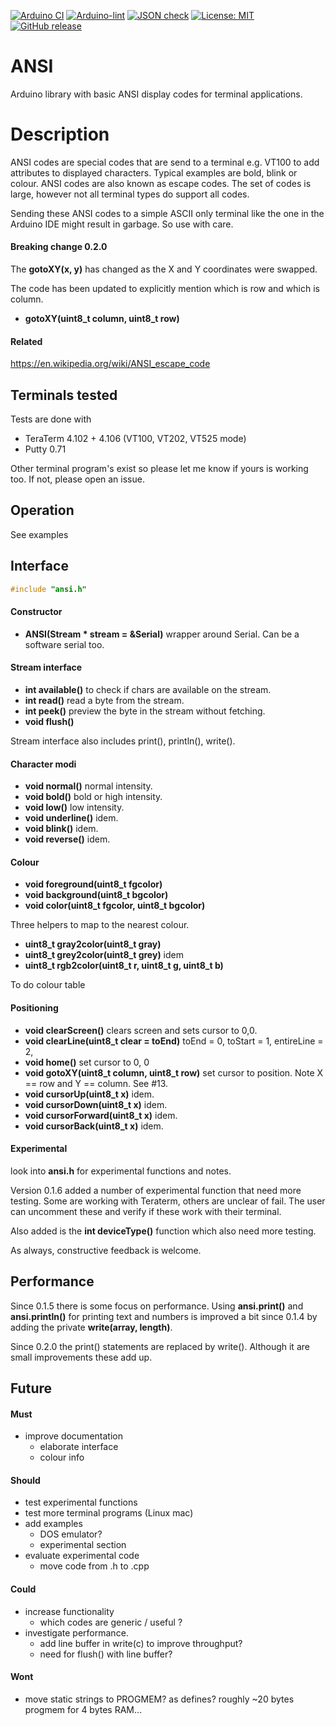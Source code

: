 
[![Arduino CI](https://github.com/RobTillaart/ANSI/workflows/Arduino%20CI/badge.svg)](https://github.com/marketplace/actions/arduino_ci)
[![Arduino-lint](https://github.com/RobTillaart/ANSI/actions/workflows/arduino-lint.yml/badge.svg)](https://github.com/RobTillaart/ANSI/actions/workflows/arduino-lint.yml)
[![JSON check](https://github.com/RobTillaart/ANSI/actions/workflows/jsoncheck.yml/badge.svg)](https://github.com/RobTillaart/ANSI/actions/workflows/jsoncheck.yml)
[![License: MIT](https://img.shields.io/badge/license-MIT-green.svg)](https://github.com/RobTillaart/ANSI/blob/master/LICENSE)
[![GitHub release](https://img.shields.io/github/release/RobTillaart/ANSI.svg?maxAge=3600)](https://github.com/RobTillaart/ANSI/releases)


# ANSI

Arduino library with basic ANSI display codes for terminal applications.


# Description

ANSI codes are special codes that are send to a terminal e.g. VT100 to add
attributes to displayed characters.
Typical examples are bold, blink or colour. ANSI codes are also known as escape codes.
The set of codes is large, however not all terminal types do support all codes.

Sending these ANSI codes to a simple ASCII only terminal like the one in the Arduino
IDE might result in garbage. So use with care.

#### Breaking change 0.2.0

The **gotoXY(x, y)** has changed as the X and Y coordinates were swapped.

The code has been updated to explicitly mention which is row and which is column.
- **gotoXY(uint8_t column, uint8_t row)** 

#### Related

https://en.wikipedia.org/wiki/ANSI_escape_code


## Terminals tested

Tests are done with
- TeraTerm 4.102 + 4.106 (VT100, VT202, VT525 mode)
- Putty 0.71

Other terminal program's exist so please let me know if yours is working too.
If not, please open an issue.


## Operation

See examples


## Interface

```cpp
#include "ansi.h"
```

#### Constructor

- **ANSI(Stream \* stream = &Serial)** wrapper around Serial.
Can be a software serial too.


#### Stream interface

- **int available()** to check if chars are available on the stream.
- **int read()** read a byte from the stream.
- **int peek()** preview the byte in the stream without fetching.
- **void flush()** 

Stream interface also includes print(), println(), write().


#### Character modi

- **void normal()** normal intensity.
- **void bold()** bold or high intensity.
- **void low()** low intensity.
- **void underline()** idem.
- **void blink()** idem.
- **void reverse()** idem.


#### Colour

- **void foreground(uint8_t fgcolor)**
- **void background(uint8_t bgcolor)**
- **void color(uint8_t fgcolor, uint8_t bgcolor)**

Three helpers to map to the nearest colour.
- **uint8_t gray2color(uint8_t gray)**
- **uint8_t grey2color(uint8_t grey)** idem
- **uint8_t rgb2color(uint8_t r, uint8_t g, uint8_t b)**


To do colour table


#### Positioning

- **void clearScreen()** clears screen and sets cursor to 0,0.
- **void clearLine(uint8_t clear = toEnd)** toEnd = 0,
  toStart = 1, entireLine = 2,
- **void home()** set cursor to 0, 0
- **void gotoXY(uint8_t column, uint8_t row)** set cursor to position. 
Note X == row and Y == column. See #13.
- **void cursorUp(uint8_t x)** idem.
- **void cursorDown(uint8_t x)** idem.
- **void cursorForward(uint8_t x)** idem.
- **void cursorBack(uint8_t x)** idem.


#### Experimental

look into **ansi.h** for experimental functions and notes.

Version 0.1.6 added a number of experimental function that need more testing.
Some are working with Teraterm, others are unclear of fail.
The user can uncomment these and verify if these work with their terminal.

Also added is the **int deviceType()** function which also need more testing.

As always, constructive feedback is welcome.


## Performance

Since 0.1.5 there is some focus on performance.
Using **ansi.print()** and **ansi.println()** for printing text and numbers is
improved a bit since 0.1.4 by adding the private **write(array, length)**.

Since 0.2.0 the print() statements are replaced by write().
Although it are small improvements these add up.


## Future

#### Must

- improve documentation
  - elaborate interface
  - colour info

#### Should

- test experimental functions
- test more terminal programs (Linux mac)
- add examples
  - DOS emulator?
  - experimental section
- evaluate experimental code
  - move code from .h to .cpp

#### Could

- increase functionality
  - which codes are generic / useful ?
- investigate performance.
  - add line buffer in write(c) to improve throughput?
  - need for flush() with line buffer?

#### Wont

- move static strings to PROGMEM? as defines?
  roughly ~20 bytes progmem for 4 bytes RAM...

